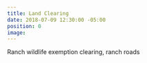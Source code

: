 ```yaml
---
title: Land Clearing
date: 2018-07-09 12:30:00 -05:00
position: 0
image: 
---
```


Ranch wildlife exemption clearing, ranch roads
